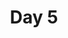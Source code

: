 ---
title: "Day 5"
description: "Lorem ipsum dolor sit amet"
pubDate: "Dec 05 2024"
heroImage: "/blog-placeholder-3.jpg"
---